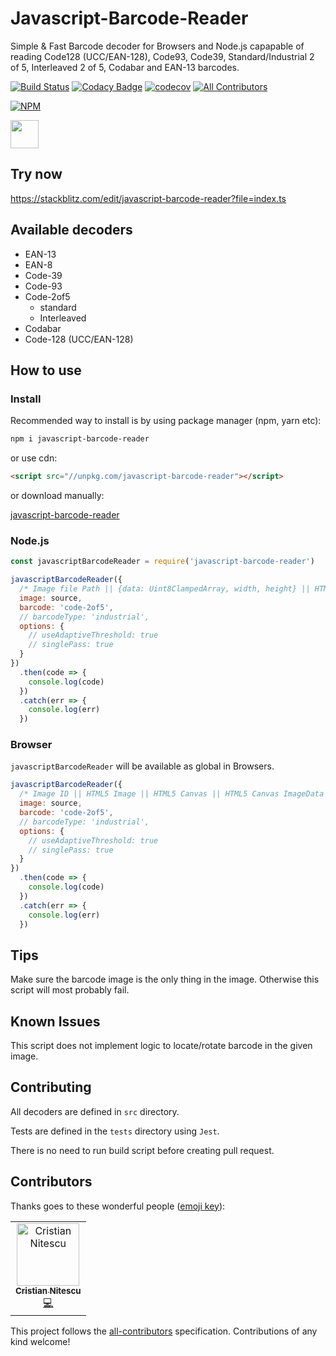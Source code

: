 # Javascript-Barcode-Reader

Simple & Fast Barcode decoder for Browsers and Node.js capapable of reading Code128 (UCC/EAN-128), Code93, Code39, Standard/Industrial 2 of 5, Interleaved 2 of 5, Codabar and EAN-13 barcodes.

[![Build Status](https://travis-ci.org/mubaidr/Javascript-Barcode-Reader.svg?branch=master)](https://travis-ci.org/mubaidr/Javascript-Barcode-Reader)
[![Codacy Badge](https://api.codacy.com/project/badge/Grade/adf93fc22bd3479da66f3d4c74a0b95f)](https://app.codacy.com/app/mubaidr/Javascript-Barcode-Reader?utm_source=github.com&utm_medium=referral&utm_content=mubaidr/Javascript-Barcode-Reader&utm_campaign=Badge_Grade_Dashboard)
[![codecov](https://codecov.io/gh/mubaidr/Javascript-Barcode-Reader/branch/master/graph/badge.svg)](https://codecov.io/gh/mubaidr/Javascript-Barcode-Reader)
[![All Contributors](https://img.shields.io/badge/all_contributors-1-orange.svg?style=flat-square)](#contributors)

[![NPM](https://nodei.co/npm/javascript-barcode-reader.png)](https://nodei.co/npm/javascript-barcode-reader/)

<a href="https://patreon.com/mubaidr">
  <img src="https://c5.patreon.com/external/logo/become_a_patron_button@2x.png" height="45">
</a>

## Try now

https://stackblitz.com/edit/javascript-barcode-reader?file=index.ts

## Available decoders

- EAN-13
- EAN-8
- Code-39
- Code-93
- Code-2of5
  - standard
  - Interleaved
- Codabar
- Code-128 (UCC/EAN-128)

## How to use

### Install

Recommended way to install is by using package manager (npm, yarn etc):

```bash
npm i javascript-barcode-reader
```

or use cdn:

```html
<script src="//unpkg.com/javascript-barcode-reader"></script>
```

or download manually:

[javascript-barcode-reader](https://unpkg.com/javascript-barcode-reader)

### Node.js

```js
const javascriptBarcodeReader = require('javascript-barcode-reader')
```

```js
javascriptBarcodeReader({
  /* Image file Path || {data: Uint8ClampedArray, width, height} || HTML5 Canvas ImageData */
  image: source,
  barcode: 'code-2of5',
  // barcodeType: 'industrial',
  options: {
    // useAdaptiveThreshold: true
    // singlePass: true
  }
})
  .then(code => {
    console.log(code)
  })
  .catch(err => {
    console.log(err)
  })
```

### Browser

`javascriptBarcodeReader` will be available as global in Browsers.

```js
javascriptBarcodeReader({
  /* Image ID || HTML5 Image || HTML5 Canvas || HTML5 Canvas ImageData || Image URL */
  image: source,
  barcode: 'code-2of5',
  // barcodeType: 'industrial',
  options: {
    // useAdaptiveThreshold: true
    // singlePass: true
  }
})
  .then(code => {
    console.log(code)
  })
  .catch(err => {
    console.log(err)
  })
```

## Tips

Make sure the barcode image is the only thing in the image. Otherwise this script will most probably fail.

## Known Issues

This script does not implement logic to locate/rotate barcode in the given image.

## Contributing

All decoders are defined in `src` directory.

Tests are defined in the `tests` directory using `Jest`.

There is no need to run build script before creating pull request.

## Contributors

Thanks goes to these wonderful people ([emoji key](https://allcontributors.org/docs/en/emoji-key)):

<!-- ALL-CONTRIBUTORS-LIST:START - Do not remove or modify this section -->
<!-- prettier-ignore -->
<table><tr><td align="center"><a href="https://github.com/nitescuc"><img src="https://avatars0.githubusercontent.com/u/1108077?v=4" width="100px;" alt="Cristian Nitescu"/><br /><sub><b>Cristian Nitescu</b></sub></a><br /><a href="https://github.com/mubaidr/Javascript-Barcode-Reader/commits?author=nitescuc" title="Code">💻</a></td></tr></table>

<!-- ALL-CONTRIBUTORS-LIST:END -->

This project follows the [all-contributors](https://github.com/all-contributors/all-contributors) specification. Contributions of any kind welcome!
